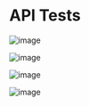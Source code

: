 # API Tests

![image](https://github.com/spenalozacortes/api-tests/assets/104114100/283e9946-6261-4ec6-9433-5c4f14e1a260)

![image](https://github.com/spenalozacortes/api-tests/assets/104114100/1766f5aa-0b48-4478-8979-d0dd8aadd887)

![image](https://github.com/spenalozacortes/api-tests/assets/104114100/6eeb85e3-d30f-429d-a638-376177edbb42)

![image](https://github.com/spenalozacortes/api-tests/assets/104114100/6d7a2422-5d9e-4c88-b891-89f69170f539)
